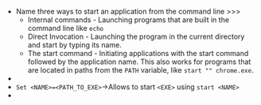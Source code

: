 - Name three ways to start an application from the command line >>>
    - Internal commands - Launching programs that are built in the command line like `echo` 
    - Direct Invocation - Launching the program in the current directory and start by typing its name.
    - The start command - Initiating applications with the start command followed by the application name. This also works for programs that are located in paths from the `PATH` variable, like `start "" chrome.exe`. 
- 
- `Set <NAME>=<PATH_TO_EXE>`→Allows to start `<EXE>` using `start <NAME>` 
- 
